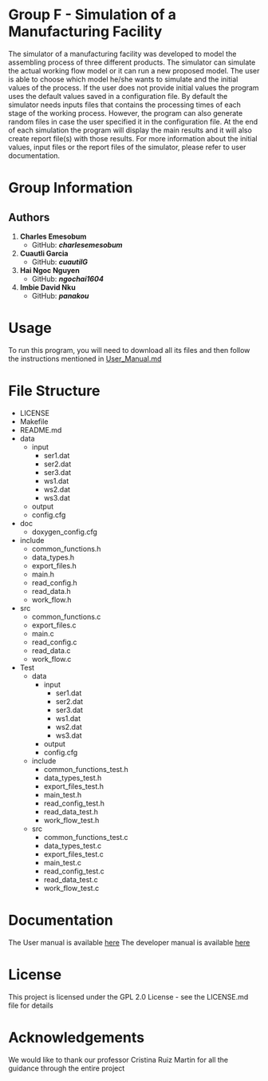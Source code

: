 Group F - Simulation of a Manufacturing Facility
================================================

The simulator of a manufacturing facility was developed to model the assembling process of three different products. The simulator can simulate the actual working flow model or it can run a new proposed model.
The user is able to choose which model he/she wants to simulate and the initial values of the process. If the user does not provide initial values the program uses the default values saved in a configuration file. By default the simulator needs inputs files that contains the processing times of each stage of the working process. However, the program can also generate random files in case the user specified it in the configuration file.
At the end of each simulation the program will display the main results and it will also create report file(s) with those results. For more information about the initial values, input files or the report files of the simulator, please refer to user documentation.

Group Information
=======
## Authors

1. **Charles Emesobum** 
   * GitHub:  **_charlesemesobum_**
2. **Cuautli Garcia**
   * GitHub:  **_cuautilG_**  
3. **Hai Ngoc Nguyen**
   * GitHub:  **_ngochai1604_**
4. **Imbie David Nku**
   * GitHub:  **_panakou_**

Usage
=====

To run this program, you will need to download all its files and then follow the instructions mentioned in
[User\_Manual.md](https://github.com/CuautliG/Group_F_Simulation_of_a_manufacturing_facility/wiki)

File Structure
================================================
 
* LICENSE  
* Makefile  
* README.md   
* data
  * input
    * ser1.dat
    * ser2.dat
    * ser3.dat
    * ws1.dat
    * ws2.dat
    * ws3.dat
  * output
  * config.cfg
* doc
  * doxygen_config.cfg
* include
  * common_functions.h
  * data_types.h
  * export_files.h
  * main.h
  * read_config.h
  * read_data.h
  * work_flow.h
* src
  * common_functions.c
  * export_files.c
  * main.c
  * read_config.c
  * read_data.c
  * work_flow.c
* Test
  * data
    * input
      * ser1.dat
      * ser2.dat
      * ser3.dat
      * ws1.dat
      * ws2.dat
      * ws3.dat
    * output
    * config.cfg
  * include
    * common_functions_test.h
    * data_types_test.h
    * export_files_test.h
    * main_test.h
    * read_config_test.h
    * read_data_test.h
    * work_flow_test.h
  * src
    * common_functions_test.c
    * data_types_test.c
    * export_files_test.c
    * main_test.c
    * read_config_test.c
    * read_data_test.c
    * work_flow_test.c

Documentation
=============

The User manual is available [here](https://github.com/CuautliG/Group_F_Simulation_of_a_manufacturing_facility/wiki)
The developer manual is available [here](https://github.com/CuautliG/Group_F_Simulation_of_a_manufacturing_facility/wiki)

License
=======

This project is licensed under the GPL 2.0 License - see the LICENSE.md file for details

Acknowledgements
================

We would like to thank our professor Cristina Ruiz Martin for all the guidance through the entire project
